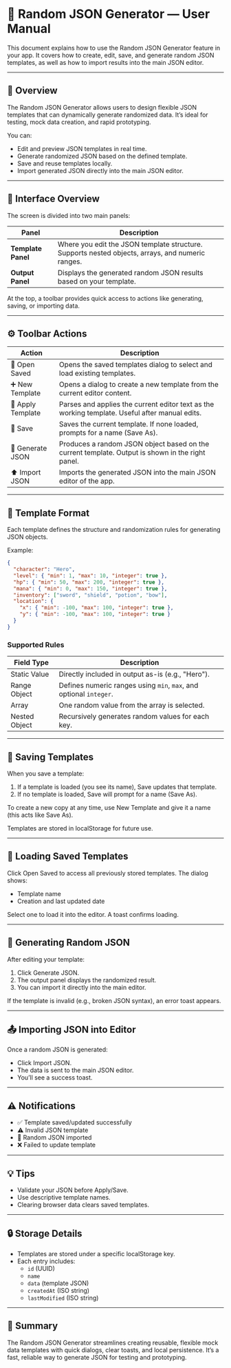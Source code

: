 # 🧭 Random JSON Generator — User Manual

This document explains how to use the Random JSON Generator feature in your app. It covers how to create, edit, save, and generate random JSON templates, as well as how to import results into the main JSON editor.

---

## 🎯 Overview

The Random JSON Generator allows users to design flexible JSON templates that can dynamically generate randomized data. It’s ideal for testing, mock data creation, and rapid prototyping.

You can:

- Edit and preview JSON templates in real time.
- Generate randomized JSON based on the defined template.
- Save and reuse templates locally.
- Import generated JSON directly into the main JSON editor.

---

## 🧩 Interface Overview

The screen is divided into two main panels:

| Panel              | Description                                                                                      |
| ------------------ | ------------------------------------------------------------------------------------------------ |
| **Template Panel** | Where you edit the JSON template structure. Supports nested objects, arrays, and numeric ranges. |
| **Output Panel**   | Displays the generated random JSON results based on your template.                               |

At the top, a toolbar provides quick access to actions like generating, saving, or importing data.

---

## ⚙️ Toolbar Actions

| Action            | Description                                                                                      |
| ----------------- | ------------------------------------------------------------------------------------------------ |
| 📁 Open Saved     | Opens the saved templates dialog to select and load existing templates.                          |
| ➕ New Template   | Opens a dialog to create a new template from the current editor content.                         |
| 🔄 Apply Template | Parses and applies the current editor text as the working template. Useful after manual edits.   |
| 💾 Save           | Saves the current template. If none loaded, prompts for a name (Save As).                        |
| 🎲 Generate JSON  | Produces a random JSON object based on the current template. Output is shown in the right panel. |
| ⬆️ Import JSON    | Imports the generated JSON into the main JSON editor of the app.                                 |

---

## 🧱 Template Format

Each template defines the structure and randomization rules for generating JSON objects.

Example:

```json
{
  "character": "Hero",
  "level": { "min": 1, "max": 10, "integer": true },
  "hp": { "min": 50, "max": 200, "integer": true },
  "mana": { "min": 0, "max": 150, "integer": true },
  "inventory": ["sword", "shield", "potion", "bow"],
  "location": {
    "x": { "min": -100, "max": 100, "integer": true },
    "y": { "min": -100, "max": 100, "integer": true }
  }
}
```

### Supported Rules

| Field Type    | Description                                                        |
| ------------- | ------------------------------------------------------------------ |
| Static Value  | Directly included in output as-is (e.g., "Hero").                  |
| Range Object  | Defines numeric ranges using `min`, `max`, and optional `integer`. |
| Array         | One random value from the array is selected.                       |
| Nested Object | Recursively generates random values for each key.                  |

---

## 💾 Saving Templates

When you save a template:

1. If a template is loaded (you see its name), Save updates that template.
2. If no template is loaded, Save will prompt for a name (Save As).

To create a new copy at any time, use New Template and give it a name (this acts like Save As).

Templates are stored in localStorage for future use.

---

## 📂 Loading Saved Templates

Click Open Saved to access all previously stored templates. The dialog shows:

- Template name
- Creation and last updated date

Select one to load it into the editor. A toast confirms loading.

---

## 🎲 Generating Random JSON

After editing your template:

1. Click Generate JSON.
2. The output panel displays the randomized result.
3. You can import it directly into the main editor.

If the template is invalid (e.g., broken JSON syntax), an error toast appears.

---

## 📤 Importing JSON into Editor

Once a random JSON is generated:

- Click Import JSON.
- The data is sent to the main JSON editor.
- You’ll see a success toast.

---

## ⚠️ Notifications

- ✅ Template saved/updated successfully
- ⚠️ Invalid JSON template
- 🎲 Random JSON imported
- ❌ Failed to update template

---

## 💡 Tips

- Validate your JSON before Apply/Save.
- Use descriptive template names.
- Clearing browser data clears saved templates.

---

## 🔒 Storage Details

- Templates are stored under a specific localStorage key.
- Each entry includes:
  - `id` (UUID)
  - `name`
  - `data` (template JSON)
  - `createdAt` (ISO string)
  - `lastModified` (ISO string)

---

## 🧠 Summary

The Random JSON Generator streamlines creating reusable, flexible mock data templates with quick dialogs, clear toasts, and local persistence. It’s a fast, reliable way to generate JSON for testing and prototyping.
